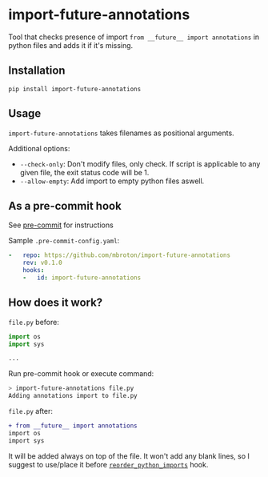 # import-future-annotations

Tool that checks presence of import `from __future__ import annotations` in python files and adds it if it's missing.

## Installation

```
pip install import-future-annotations
```

## Usage

`import-future-annotations` takes filenames as positional arguments.

Additional options:
- `--check-only`: Don't modify files, only check. If script is applicable to any given file, the exit status code will be 1.
- `--allow-empty`: Add import to empty python files aswell.

## As a pre-commit hook

See [pre-commit](https://github.com/pre-commit/pre-commit) for instructions

Sample `.pre-commit-config.yaml`:
```yaml
-   repo: https://github.com/mbroton/import-future-annotations
    rev: v0.1.0
    hooks:
    -   id: import-future-annotations
```


## How does it work?

`file.py` before:
```python
import os
import sys

...
```
Run pre-commit hook or execute command:
```bash
> import-future-annotations file.py
Adding annotations import to file.py
```
`file.py` after:
```diff
+ from __future__ import annotations
import os
import sys
```
It will be added always on top of the file.
It won't add any blank lines, so I suggest to use/place it before [`reorder_python_imports`](https://github.com/asottile/reorder_python_imports) hook.

